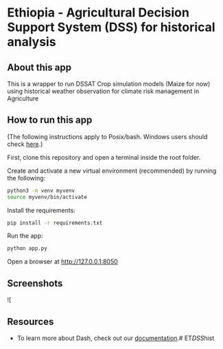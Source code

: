 # Ethiopia - Agricultural Decision Support System (DSS) for historical analysis

## About this app


This is a wrapper to run DSSAT Crop simulation models (Maize for now) using historical weather observation for climate risk management in Agriculture

## How to run this app

(The following instructions apply to Posix/bash. Windows users should check
[here](https://docs.python.org/3/library/venv.html).)

First, clone this repository and open a terminal inside the root folder.

Create and activate a new virtual environment (recommended) by running
the following:

```bash
python3 -m venv myvenv
source myvenv/bin/activate
```

Install the requirements:

```bash
pip install -r requirements.txt
```
Run the app:

```bash
python app.py
```
Open a browser at http://127.0.0.1:8050

## Screenshots

![

## Resources

- To learn more about Dash, check out our [documentation](https://plot.ly/dash).#   E T _ D S S _ h i s t  
 